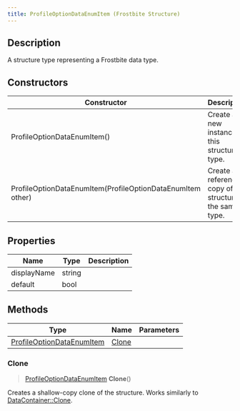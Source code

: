 ```yaml
---
title: ProfileOptionDataEnumItem (Frostbite Structure)
---
```

## Description

A structure type representing a Frostbite data type.

## Constructors

| Constructor                                                | Description                                              |
| ---------------------------------------------------------- | -------------------------------------------------------- |
| ProfileOptionDataEnumItem()                                | Create a new instance of this structure type.            |
| ProfileOptionDataEnumItem(ProfileOptionDataEnumItem other) | Create a reference copy of a structure of the same type. |

## Properties

| Name        | Type   | Description |
| ----------- | ------ | ----------- |
| displayName | string |             |
| default     | bool   |             |

## Methods

| Type                                                   | Name            | Parameters |
| ------------------------------------------------------ | --------------- | ---------- |
| [ProfileOptionDataEnumItem](ProfileOptionDataEnumItem) | [Clone](#clone) |            |

### Clone

> [ProfileOptionDataEnumItem](ProfileOptionDataEnumItem) **Clone**()

Creates a shallow-copy clone of the structure. Works similarly to [DataContainer::Clone](/vext/ref/cls/shr/datacontainer#clone).
